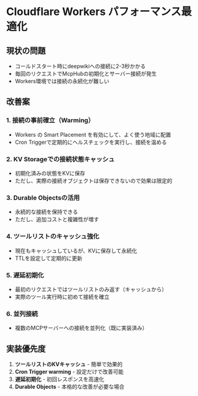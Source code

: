 # Cloudflare Workers パフォーマンス最適化

## 現状の問題
- コールドスタート時にdeepwikiへの接続に2-3秒かかる
- 毎回のリクエストでMcpHubの初期化とサーバー接続が発生
- Workers環境では接続の永続化が難しい

## 改善案

### 1. 接続の事前確立（Warming）
- Workers の Smart Placement を有効にして、よく使う地域に配置
- Cron Triggerで定期的にヘルスチェックを実行し、接続を温める

### 2. KV Storageでの接続状態キャッシュ
- 初期化済みの状態をKVに保存
- ただし、実際の接続オブジェクトは保存できないので効果は限定的

### 3. Durable Objectsの活用
- 永続的な接続を保持できる
- ただし、追加コストと複雑性が増す

### 4. ツールリストのキャッシュ強化
- 現在もキャッシュしているが、KVに保存して永続化
- TTLを設定して定期的に更新

### 5. 遅延初期化
- 最初のリクエストではツールリストのみ返す（キャッシュから）
- 実際のツール実行時に初めて接続を確立

### 6. 並列接続
- 複数のMCPサーバーへの接続を並列化（既に実装済み）

## 実装優先度
1. **ツールリストのKVキャッシュ** - 簡単で効果的
2. **Cron Trigger warming** - 設定だけで改善可能
3. **遅延初期化** - 初回レスポンスを高速化
4. **Durable Objects** - 本格的な改善が必要な場合
